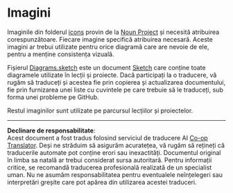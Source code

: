 <!--
CO_OP_TRANSLATOR_METADATA:
{
  "original_hash": "50abd54997afa7e7a3fc7019379e49e3",
  "translation_date": "2025-08-28T10:41:21+00:00",
  "source_file": "images/README.md",
  "language_code": "ro"
}
-->
# Imagini

Imaginile din folderul [icons](../../../images/icons) provin de la [Noun Project](https://thenounproject.com) și necesită atribuirea corespunzătoare. Fiecare imagine specifică atribuirea necesară. Aceste imagini ar trebui utilizate pentru orice diagramă care are nevoie de ele, pentru a menține consistența vizuală.

Fișierul [Diagrams.sketch](../../../images/Diagrams.sketch) este un document [Sketch](https://www.sketch.com) care conține toate diagramele utilizate în lecții și proiecte. Dacă participați la o traducere, vă rugăm să traduceți și acestea fie prin copierea și actualizarea documentului, fie prin furnizarea unei liste cu cuvintele pe care trebuie să le traduceți, sub forma unei probleme pe GitHub.

Restul imaginilor sunt utilizate pe parcursul lecțiilor și proiectelor.

---

**Declinare de responsabilitate**:  
Acest document a fost tradus folosind serviciul de traducere AI [Co-op Translator](https://github.com/Azure/co-op-translator). Deși ne străduim să asigurăm acuratețea, vă rugăm să rețineți că traducerile automate pot conține erori sau inexactități. Documentul original în limba sa natală ar trebui considerat sursa autoritară. Pentru informații critice, se recomandă traducerea profesională realizată de un specialist uman. Nu ne asumăm responsabilitatea pentru eventualele neînțelegeri sau interpretări greșite care pot apărea din utilizarea acestei traduceri.